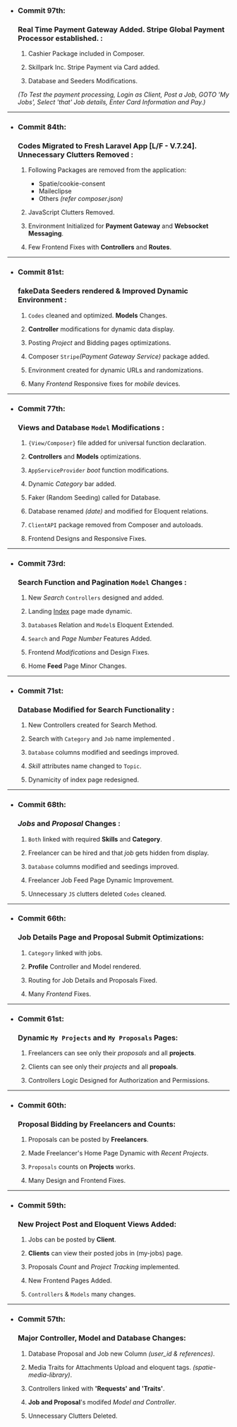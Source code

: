 - ### Commit 97th:
     ### Real Time Payment Gateway Added. Stripe Global Payment Processor established. :

    1. Cashier Package included in Composer.

    2. Skillpark Inc. Stripe Payment via Card added.

    3. Database and Seeders Modifications.

    <i>(To Test the payment processing, Login as Client, Post a Job, GOTO 'My Jobs', Select 'that' Job details, Enter Card Information and Pay.)</i>

<hr>

- ### Commit 84th:
     ### Codes Migrated to Fresh Laravel App [L/F - V.7.24]. Unnecessary Clutters Removed :

    1. Following Packages are removed from the application:
        - Spatie/cookie-consent
        - Maileclipse
        - Others _(refer composer.json)_
    
    2. JavaScript Clutters Removed.
    
    3. Environment Initialized for **Payment Gateway** and **Websocket Messaging**.
    
    4. Few Frontend Fixes with **Controllers** and **Routes**.

<hr>

- ### Commit 81st:
     ### fakeData Seeders rendered & Improved Dynamic Environment :

    1. `Codes` cleaned and optimized. **Models** Changes.

    2. **Controller** modifications for dynamic data display.

    3. Posting _Project_ and Bidding pages optimizations.

    4. Composer `Stripe`_(Payment Gateway Service)_ package added.

    5. Environment created for dynamic URLs and randomizations.

    6. Many _Frontend_ Responsive fixes for _mobile_ devices.

<hr>

- ### Commit 77th:
     ### Views and Database `Model` Modifications :

    1. `{View/Composer}` file added for universal function declaration.

    2. **Controllers** and **Models** optimizations.

    3. `AppServiceProvider` _boot_ function modifications.

    4. Dynamic _Category_ bar added.

    5. Faker (Random Seeding) called for Database.

    6. Database renamed _(date)_ and modified for Eloquent relations.
    
    7. `ClientAPI` package removed from Composer and autoloads.

    8. Frontend Designs and Responsive Fixes.

<hr>

- ### Commit 73rd:
     ### Search Function and Pagination `Model` Changes :

    1. New _Search_ `Controllers` designed and added.

    2. Landing [Index](https://skillpark.herokuapp.com) page made dynamic.

    3. `Database`s Relation and `Model`s Eloquent Extended.

    4. `Search` and _Page Number_ Features Added.

    5. Frontend _Modifications_ and Design Fixes.

    6. Home **Feed** Page Minor Changes.

<hr>

- ### Commit 71st:
     ### Database Modified for Search Functionality :

    1. New Controllers created for Search Method.

    2. Search with `Category` and `Job` name implemented .

    3. `Database` columns modified and seedings improved.

    4. _Skill_ attributes name changed to `Topic`.

    5. Dynamicity of index page redesigned.

<hr>

- ### Commit 68th:
     ### _Jobs_ and _Proposal_ Changes :

    1. `Both` linked with required **Skills** and **Category**.

    2. Freelancer can be hired and that _job_ gets hidden from display.

    3. `Database` columns modified and seedings improved.

    4. Freelancer Job Feed Page Dynamic Improvement.

    5. Unnecessary `JS` clutters deleted `Codes` cleaned.

<hr>

- ### Commit 66th:
     ### Job Details Page and Proposal Submit Optimizations:

    1. `Category` linked with jobs.

    2. **Profile** Controller and Model rendered.

    3. Routing for Job Details and Proposals Fixed.

    4. Many _Frontend_ Fixes.

<hr>

- ### Commit 61st:
     ### Dynamic `My Projects` and `My Proposals` Pages:

    1. Freelancers can see only their _proposals_ and all **projects**.

    2. Clients can see only their _projects_ and all **propoals**.

    3. Controllers Logic Designed for Authorization and Permissions.

<hr>

- ### Commit 60th:
     ### Proposal Bidding by Freelancers and Counts:

    1. Proposals can be posted by **Freelancers**.

    2. Made Freelancer's Home Page Dynamic with _Recent Projects_.

    3. `Proposals` counts on **Projects** works.

    4. Many Design and Frontend Fixes.

<hr>

- ### Commit 59th:
     ### New Project Post and Eloquent Views Added:

    1. Jobs can be posted by **Client**.

    2. **Clients** can view their posted jobs in (my-jobs) page.

    3. Proposals _Count_ and _Project Tracking_ implemented.

    4. New Frontend Pages Added.

    5. `Controllers` & `Models` many changes.

<hr>

- ### Commit 57th:
     ### Major Controller, Model and Database Changes:

    1. Database Proposal and Job new Column _(user_id & references)_.

    2. Media Traits for Attachments Upload and eloquent tags. _(spatie-media-library)_.

    3. Controllers linked with **'Requests' and 'Traits'**.

    4. **Job and Proposal**'s modifed _Model and Controller_.

    5. Unnecessary Clutters Deleted.

